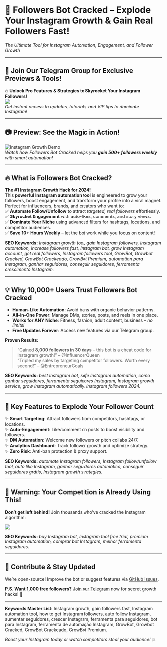 # 🚀 **Followers Bot Cracked – Explode Your Instagram Growth & Gain Real Followers Fast!**  
*The Ultimate Tool for Instagram Automation, Engagement, and Follower Growth*  

---

## 📱 **Join Our Telegram Group for Exclusive Previews & Tools!**  
🔥 **Unlock Pro Features & Strategies to Skyrocket Your Instagram Followers!**  
<a href="https://t.me/addlist/B9rwOKTRSfY4NTkx"><img src="https://img.shields.io/badge/Telegram-Join%20Now-2CA5E0?style=for-the-badge&logo=telegram&logoColor=white" /></a>  
*Get instant access to updates, tutorials, and VIP tips to dominate Instagram!*  

---

## 📷 **Preview: See the Magic in Action!**  
![Instagram Growth Demo](https://github.com/user-attachments/assets/896d83a6-7f5a-4cf6-97c2-a6c37900ae7d)  
*Watch how Followers Bot Cracked helps you **gain 500+ followers weekly** with smart automation!*  

---

## 🔥 **What is Followers Bot Cracked?**  
**The #1 Instagram Growth Hack for 2024!**  
This **powerful Instagram automation tool** is engineered to grow your followers, boost engagement, and transform your profile into a viral magnet. Perfect for influencers, brands, and creators who want to:  
✅ **Automate Follow/Unfollow** to attract *targeted, real followers* effortlessly.  
✅ **Skyrocket Engagement** with auto-likes, comments, and story views.  
✅ **Dominate Your Niche** using advanced filters for hashtags, locations, and competitor audiences.  
✅ **Save 10+ Hours Weekly** – let the bot work while you focus on content!  

**SEO Keywords:** *Instagram growth tool, gain Instagram followers, Instagram automation, increase followers fast, Instagram bot, grow Instagram account, get real followers, Instagram followers tool, GrowBot, Growbot Cracked, GrowBot Crackeado, GrowBot Premium, automation para Instagram, ganhar seguidores, conseguir seguidores, ferramenta crescimento Instagram.*  

---

## 💡 **Why 10,000+ Users Trust Followers Bot Cracked**  
- **Human-Like Automation**: Avoid bans with organic behavior patterns.  
- **All-in-One Power**: Manage DMs, stories, posts, and reels in one place.  
- **Works for ANY Niche**: Fitness, fashion, adult content, business – *no limits!*  
- **Free Updates Forever**: Access new features via our Telegram group.  

**Proven Results:**  
> “Gained **8,000 followers in 30 days** – this bot is a cheat code for Instagram growth!” – @InfluencerQueen  
> “Tripled my sales by targeting competitor followers. Worth every second!” – @EntrepreneurGoals  

**SEO Keywords:** *best Instagram bot, safe Instagram automation, como ganhar seguidores, ferramenta seguidores Instagram, Instagram growth service, grow Instagram automatically, Instagram followers 2024.*  

---

## 🌟 **Key Features to Explode Your Follower Count**  
✨ **Smart Targeting**: Attract followers from competitors, hashtags, or locations.  
✨ **Auto-Engagement**: Like/comment on posts to boost visibility and followers.  
✨ **DM Automation**: Welcome new followers or pitch collabs 24/7.  
✨ **Analytics Dashboard**: Track follower growth and optimize strategy.  
✨ **Zero Risk**: Anti-ban protection & proxy support.  

**SEO Keywords:** *automate Instagram followers, Instagram follow/unfollow tool, auto like Instagram, ganhar seguidores automático, conseguir seguidores grátis, Instagram growth strategies.*  

---

## 🚨 **Warning: Your Competition is Already Using This!**  
**Don’t get left behind!** Join thousands who’ve cracked the Instagram algorithm:  

<a href="https://t.me/addlist/B9rwOKTRSfY4NTkx"><img src="https://img.shields.io/badge/Telegram-Get%20Instant%20Access-2CA5E0?style=for-the-badge&logo=telegram&logoColor=white" /></a>  

**SEO Keywords:** *buy Instagram bot, Instagram tool free trial, premium Instagram automation, comprar bot Instagram, melhor ferramenta seguidores.*  

---

## 🤝 **Contribute & Stay Updated**  
We’re open-source! Improve the bot or suggest features via [GitHub issues](link).  

**P.S. Want 1,000 free followers?** [Join our Telegram](https://t.me/addlist/B9rwOKTRSfY4NTkx) now for secret growth hacks! 🚀  

---  

**Keywords Master List**: Instagram growth, gain followers fast, Instagram automation tool, how to get Instagram followers, auto follow Instagram, aumentar seguidores, crescer Instagram, ferramenta para seguidores, bot para Instagram, ferramenta de automação Instagram, GrowBot, Growbot Cracked, GrowBot Crackeado, GrowBot Premium.  

*Boost your Instagram today or watch competitors steal your audience!* 💥
